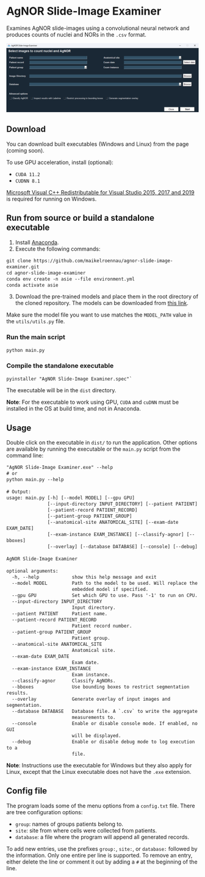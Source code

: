 # AgNOR Slide-Image Examiner

Examines AgNOR slide-images using a convolutional neural network and produces counts of nuclei and NORs in the `.csv` format.

![User interface of the AgNOR Slide-Image Examiner](program.png)

## Download

You can download built executables (Windows and Linux) from the page (coming soon).

To use GPU acceleration, install (optional):

- `CUDA 11.2`
- `CUDNN 8.1`

[Microsoft Visual C++ Redistributable for Visual Studio 2015, 2017 and 2019](https://learn.microsoft.com/en-US/cpp/windows/latest-supported-vc-redist?view=msvc-170) is required for running on Windows.

## Run from source or build a standalone executable

1. Install [Anaconda](https://www.anaconda.com/).
2. Execute the following commands:

```console
git clone https://github.com/maikelroennau/agnor-slide-image-examiner.git
cd agnor-slide-image-examiner
conda env create -n asie --file environment.yml
conda activate asie
```

3. Download the pre-trained models and place them in the root directory of the cloned repository. The models can be downloaded from [this link](https://ufrgscpd-my.sharepoint.com/:f:/g/personal/00330519_ufrgs_br/EnzAQbs3_4FHlbxemScpD9IBVKNpGUbXRH0Oqqw7nFkYGA?e=vRbBpS).

Make sure the model file you want to use matches the `MODEL_PATH` value in the `utils/utils.py` file.

### Run the main script

```console
python main.py
```

### Compile the standalone executable

```console
pyinstaller "AgNOR Slide-Image Examiner.spec"`
```

The executable will be in the `dist` directory.

**Note**: For the executable to work using GPU, `CUDA` and `cuDNN` must be installed in the OS at build time, and not in Anaconda.

## Usage

Double click on the executable in `dist/` to run the application. Other options are available by running the executable or the `main.py` script from the command line:

```console
"AgNOR Slide-Image Examiner.exe" --help
# or
python main.py --help

# Output:
usage: main.py [-h] [--model MODEL] [--gpu GPU]
               [--input-directory INPUT_DIRECTORY] [--patient PATIENT]
               [--patient-record PATIENT_RECORD]
               [--patient-group PATIENT_GROUP]
               [--anatomical-site ANATOMICAL_SITE] [--exam-date EXAM_DATE]
               [--exam-instance EXAM_INSTANCE] [--classify-agnor] [--bboxes]
               [--overlay] [--database DATABASE] [--console] [--debug]

AgNOR Slide-Image Examiner

optional arguments:
  -h, --help            show this help message and exit
  --model MODEL         Path to the model to be used. Will replace the
                        embedded model if specified.
  --gpu GPU             Set which GPU to use. Pass '-1' to run on CPU.
  --input-directory INPUT_DIRECTORY
                        Input directory.
  --patient PATIENT     Patient name.
  --patient-record PATIENT_RECORD
                        Patient record number.
  --patient-group PATIENT_GROUP
                        Patient group.
  --anatomical-site ANATOMICAL_SITE
                        Anatomical site.
  --exam-date EXAM_DATE
                        Exam date.
  --exam-instance EXAM_INSTANCE
                        Exam instance.
  --classify-agnor      Classify AgNORs.
  --bboxes              Use bounding boxes to restrict segmentation results.
  --overlay             Generate overlay of input images and segmentation.
  --database DATABASE   Database file. A `.csv` to write the aggregate
                        measurements to.
  --console             Enable or disable console mode. If enabled, no GUI
                        will be displayed.
  --debug               Enable or disable debug mode to log execution to a
                        file.
```

**Note**: Instructions use the executable for Windows but they also apply for Linux, except that the Linux executable does not have the `.exe` extension.

## Config file

The program loads some of the menu options from a `config.txt` file. There are tree configuration options:

- `group`: names of groups patients belong to.
- `site`: site from where cells were collected from patients.
- `database`: a file where the program will append all generated records.

To add new entries, use the prefixes `group:`, `site:`, or `database:` followed by the information. Only one entire per line is supported. To remove an entry, either delete the line or comment it out by adding a `#` at the beginning of the line.

